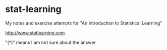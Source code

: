 stat-learning
=============

My notes and exercise attempts for "An Introduction to Statistical Learning"

http://www.statlearning.com

"(*)" means I am not sure about the answer
